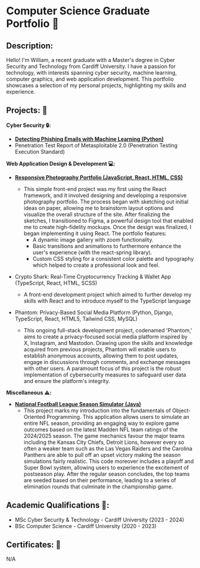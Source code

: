 # Computer Science Graduate Portfolio :page_facing_up:

## Description:
Hello! I'm William, a recent graduate with a Master's degree in Cyber Security and Technology from Cardiff University. I have a passion for technology, with interests spanning cyber security, machine learning, computer graphics, and web application development. This portfolio showcases a selection of my personal projects, highlighting my skills and experience.

## Projects: :file_folder:

**Cyber Security :lock::**
* [**Detecting Phishing Emails with Machine Learning (Python)**](https://github.com/wlshepherd/My_Portfolio/blob/main/PhishingDetection.ipynb)
* Penetration Test Report of Metasploitable 2.0 (Penetration Testing Execution Standard)

**Web Application Design & Development :computer::**
* [**Responsive Photography Portfolio (JavaScript, React, HTML, CSS)**](https://wlshepherd.github.io/react-first-project/)
     * This simple front-end project was my first using the React framework, and it involved designing and developing a responsive photography portfolio. The process began with sketching out initial ideas on paper, allowing me to brainstorm layout options and visualize the overall structure of the site. After finalizing the sketches, I transitioned to Figma, a powerful design tool that enabled me to create high-fidelity mockups. Once the design was finalized, I began implementing it using React. The portfolio features:
       * A dynamic image gallery with zoom functionality.
       * Basic transitions and animations to furthermore enhance the user's experience (with the react-spring library).
       * Custom CSS styling for a consistent color palette and typography which helped to create a professional look and feel.
         
* Crypto Shark: Real-Time Cryptocurrency Tracking & Wallet App (TypeScript, React, HTML, SCSS)
    * A front-end development project which aimed to further develop my skills with React and to introduce myself to the TypeScript language
       
* Phantom: Privacy-Based Social Media Platform (Python, Django, TypeScript, React, HTML5, Tailwind CSS, MySQL)
    * This ongoing full-stack development project, codenamed 'Phantom,' aims to create a privacy-focused social media platform inspired by X, Instagram, and Mastodon. Drawing upon the skills and knowledge acquired from previous projects, Phantom will enable users to establish anonymous accounts, allowing them to post updates, engage in discussions through comments, and exchange messages with other users. A paramount focus of this project is the robust implementation of cybersecurity measures to safeguard user data and ensure the platform's integrity.

**Miscellaneous :warning::**
* [**National Football League Season Simulator (Java)**](https://github.com/wlshepherd/NFL-J-Project/tree/master/src)
    * This project marks my introduction into the fundamentals of Object-Oriented Programming. This application allows users to simulate an entire NFL season, providing an engaging way to explore game outcomes based on the latest Madden NFL team ratings of the 2024/2025 season. The game mechanics favour the major teams including the Kansas City Chiefs, Detroit Lions, however every so often a weaker team such as the Las Vegas Raiders and the Carolina Panthers are able to pull off an upset victory making the season simulations fairly realistic. This code moreover includes a playoff and Super Bowl system, allowing users to experience the excitement of postseason play. After the regular season concludes, the top teams are seeded based on their performance, leading to a series of elimination rounds that culminate in the championship game.

## Academic Qualifications :school::
* MSc Cyber Security & Technology - Cardiff University (2023 - 2024)
* BSc Computer Science - Cardiff University (2020 - 2023)

## Certificates: :page_with_curl:
N/A
